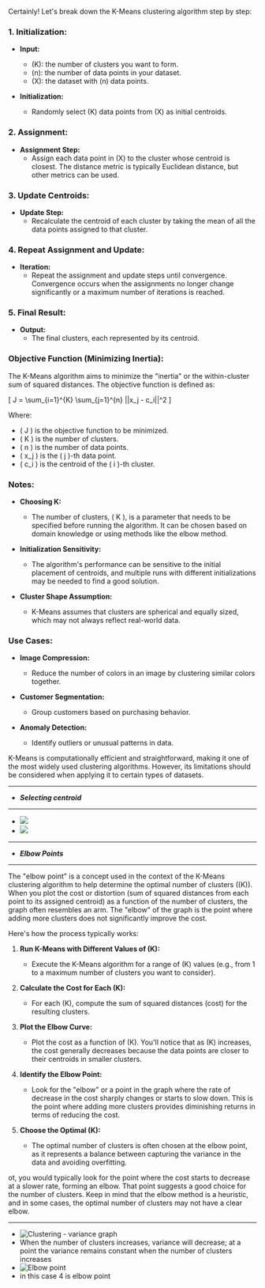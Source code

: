 Certainly! Let's break down the K-Means clustering algorithm step by step:

### 1. Initialization:
- **Input:** 
  - \(K\): the number of clusters you want to form.
  - \(n\): the number of data points in your dataset.
  - \(X\): the dataset with \(n\) data points.
  
- **Initialization:**
  - Randomly select \(K\) data points from \(X\) as initial centroids.

### 2. Assignment:
- **Assignment Step:**
  - Assign each data point in \(X\) to the cluster whose centroid is closest. The distance metric is typically Euclidean distance, but other metrics can be used.

### 3. Update Centroids:
- **Update Step:**
  - Recalculate the centroid of each cluster by taking the mean of all the data points assigned to that cluster.

### 4. Repeat Assignment and Update:
- **Iteration:**
  - Repeat the assignment and update steps until convergence. Convergence occurs when the assignments no longer change significantly or a maximum number of iterations is reached.

### 5. Final Result:
- **Output:**
  - The final clusters, each represented by its centroid.

### Objective Function (Minimizing Inertia):
The K-Means algorithm aims to minimize the "inertia" or the within-cluster sum of squared distances. The objective function is defined as:

\[ J = \sum_{i=1}^{K} \sum_{j=1}^{n} ||x_j - c_i||^2 \]

Where:
- \( J \) is the objective function to be minimized.
- \( K \) is the number of clusters.
- \( n \) is the number of data points.
- \( x_j \) is the \( j \)-th data point.
- \( c_i \) is the centroid of the \( i \)-th cluster.

### Notes:
- **Choosing K:**
  - The number of clusters, \( K \), is a parameter that needs to be specified before running the algorithm. It can be chosen based on domain knowledge or using methods like the elbow method.

- **Initialization Sensitivity:**
  - The algorithm's performance can be sensitive to the initial placement of centroids, and multiple runs with different initializations may be needed to find a good solution.

- **Cluster Shape Assumption:**
  - K-Means assumes that clusters are spherical and equally sized, which may not always reflect real-world data.

### Use Cases:
- **Image Compression:**
  - Reduce the number of colors in an image by clustering similar colors together.

- **Customer Segmentation:**
  - Group customers based on purchasing behavior.

- **Anomaly Detection:**
  - Identify outliers or unusual patterns in data.

K-Means is computationally efficient and straightforward, making it one of the most widely used clustering algorithms. However, its limitations should be considered when applying it to certain types of datasets.

---

- ***Selecting centroid***
---
- ![](png_files/2.png)
- ![](png_files/3.png)
---
- ***Elbow Points***
---
The "elbow point" is a concept used in the context of the K-Means clustering algorithm to help determine the optimal number of clusters (\(K\)). When you plot the cost or distortion (sum of squared distances from each point to its assigned centroid) as a function of the number of clusters, the graph often resembles an arm. The "elbow" of the graph is the point where adding more clusters does not significantly improve the cost.

Here's how the process typically works:

1. **Run K-Means with Different Values of \(K\):**
   - Execute the K-Means algorithm for a range of \(K\) values (e.g., from 1 to a maximum number of clusters you want to consider).

2. **Calculate the Cost for Each \(K\):**
   - For each \(K\), compute the sum of squared distances (cost) for the resulting clusters.

3. **Plot the Elbow Curve:**
   - Plot the cost as a function of \(K\). You'll notice that as \(K\) increases, the cost generally decreases because the data points are closer to their centroids in smaller clusters.

4. **Identify the Elbow Point:**
   - Look for the "elbow" or a point in the graph where the rate of decrease in the cost sharply changes or starts to slow down. This is the point where adding more clusters provides diminishing returns in terms of reducing the cost.

5. **Choose the Optimal \(K\):**
   - The optimal number of clusters is often chosen at the elbow point, as it represents a balance between capturing the variance in the data and avoiding overfitting.

ot, you would typically look for the point where the cost starts to decrease at a slower rate, forming an elbow. That point suggests a good choice for the number of clusters. Keep in mind that the elbow method is a heuristic, and in some cases, the optimal number of clusters may not have a clear elbow.

---
- ![Clustering - variance graph](png_files/4.png)
- When the number of clusters increases, variance will decrease; at a point the variance remains constant when the number of clusters increases
- ![Elbow point](png_files/5.png)
- in this case 4 is elbow point